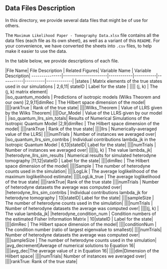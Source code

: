 Data Files Description
-------------------

In this directory, we provide several data files that might be of use for others.

The ``Maximum Likelihood Paper - Tomography Data.xlsx`` file contains all the data files (each file as its own sheet), as well as a variant of this ``README``. For your convenience, we have converted the sheets into ``.csv`` files, to help make it easier to use the data.

In the table below, we provide descriptions of each file.

|File Name| File Description |  Related Figures| Variable Name | Variable Description|
---------------|----------------------|------------|-----------|-----------|----------|-------------|
|states | Matrix elements of the true states used in our simulations | 2,6,11|  stateID | Label for the state  |
||||   (j, k) |  The (j, k) matrix element|   
|iso_quantum_models | Predictions of isotropic models (Wilks Theorem and our own) |2,9,11|dimRec | The Hilbert space dimension of the model|
||||rankTrue | Rank of the true state|
||||Wilks_Theorem | Value of LLRS given by the Wilks Theorem|
||||Our_Model | Value of the LLRS given by our model |
|iso_quantum_llrs_sim_totals| Results of Numerical Simulations of the Isotropic Quantum Model |2,9|dimRec | The Hilbert space dimension of the model|
||||rankTrue | Rank of the true state|
||||llrs | Numerically-averaged value of the LLRS|
||||numTrials | Number of instances we averaged over|
|iso_quantum_llrs_sim_contribs |  Individual contributions lambda_jk in the Isotropic Quantum Model | 6,13|stateID| Label for the state|
||||numTrials | Number of instances we averaged over|
||||(j, k) |  The value lambda_jk|
|heterodyne_llrs_sim_results | Numerical results for simulated heterodyne tomography   |11,12|stateID | Label for the state|
||||dimRec | The Hilbert space dimension of the model|
||||Sample | The number of heterodyne counts used in the simulation| 
||||LogLik | The average loglikelihood of the maximum loglikelihood estimate|
||||LogLik_true | The average loglikelihood of the true state|
||||rankTrue| Rank of the true state
||||numTrials | Number of heterodyne datasets the average was computed over|
|heterodyne_llrs_sim_contribs |   Individual contributions lambda_jk for heterodyne tomography |   13|stateID| Label for the state|
||||sampleSize | The number of heterodyne counts used in the simulation|
||||numTrials | Number of heterodyne datasets the average was computed over|
||||(j, k) | The value lambda_jk|
|heterodyne_condition_num   | Condition numbers of the estimated Fisher Information Matrix   | 10|stateID | Label for the state|
||||dimRec | The Hilbert space dimension of the model|
||||conditionNum | The condition number (ratio of largest eigenvalue to smallest)|
||||numTrials| Number of heterodyne datasets the average was computed over|
||||sampleSize | The number of heterodyne counts used in the simulation|
|avg_decrement|Average of numerical solutions to Equation 16|
||||avg_dec|The average value of z in Equation 16|
||||dim|Dimension of the Hilbert space|
||||numTrials| Number of instances we averaged over|
||||rankTrue: Rank of the true state|
            

            
            
            
